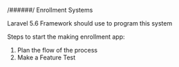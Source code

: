 /######/
Enrollment Systems

Laravel 5.6 Framework should use to program this system

Steps to start the making enrollment app:

1. Plan the flow of the process
2. Make a Feature Test